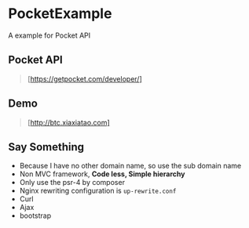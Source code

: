 # PocketExample

A example for Pocket API

## Pocket API

> [https://getpocket.com/developer/]

## Demo

>[http://btc.xiaxiatao.com]

## Say Something

 - Because I have no other domain name, so use the sub domain name
 - Non MVC framework, **Code less, Simple hierarchy**
 - Only use the psr-4 by composer 
 - Nginx rewriting configuration is ```up-rewrite.conf```
 - Curl
 - Ajax
 - bootstrap
